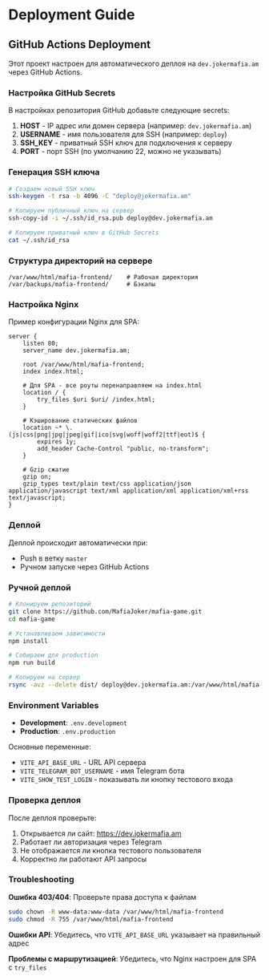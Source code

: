 # Deployment Guide

## GitHub Actions Deployment

Этот проект настроен для автоматического деплоя на `dev.jokermafia.am` через GitHub Actions.

### Настройка GitHub Secrets

В настройках репозитория GitHub добавьте следующие secrets:

1. **HOST** - IP адрес или домен сервера (например: `dev.jokermafia.am`)
2. **USERNAME** - имя пользователя для SSH (например: `deploy`)
3. **SSH_KEY** - приватный SSH ключ для подключения к серверу
4. **PORT** - порт SSH (по умолчанию 22, можно не указывать)

### Генерация SSH ключа

```bash
# Создаем новый SSH ключ
ssh-keygen -t rsa -b 4096 -C "deploy@jokermafia.am"

# Копируем публичный ключ на сервер
ssh-copy-id -i ~/.ssh/id_rsa.pub deploy@dev.jokermafia.am

# Копируем приватный ключ в GitHub Secrets
cat ~/.ssh/id_rsa
```

### Структура директорий на сервере

```
/var/www/html/mafia-frontend/    # Рабочая директория
/var/backups/mafia-frontend/     # Бэкапы
```

### Настройка Nginx

Пример конфигурации Nginx для SPA:

```nginx
server {
    listen 80;
    server_name dev.jokermafia.am;
    
    root /var/www/html/mafia-frontend;
    index index.html;
    
    # Для SPA - все роуты перенаправляем на index.html
    location / {
        try_files $uri $uri/ /index.html;
    }
    
    # Кэширование статических файлов
    location ~* \.(js|css|png|jpg|jpeg|gif|ico|svg|woff|woff2|ttf|eot)$ {
        expires 1y;
        add_header Cache-Control "public, no-transform";
    }
    
    # Gzip сжатие
    gzip on;
    gzip_types text/plain text/css application/json application/javascript text/xml application/xml application/xml+rss text/javascript;
}
```

### Деплой

Деплой происходит автоматически при:
- Push в ветку `master`
- Ручном запуске через GitHub Actions

### Ручной деплой

```bash
# Клонируем репозиторий
git clone https://github.com/MafiaJoker/mafia-game.git
cd mafia-game

# Устанавливаем зависимости
npm install

# Собираем для production
npm run build

# Копируем на сервер
rsync -avz --delete dist/ deploy@dev.jokermafia.am:/var/www/html/mafia-frontend/
```

### Environment Variables

- **Development**: `.env.development`
- **Production**: `.env.production`

Основные переменные:
- `VITE_API_BASE_URL` - URL API сервера
- `VITE_TELEGRAM_BOT_USERNAME` - имя Telegram бота
- `VITE_SHOW_TEST_LOGIN` - показывать ли кнопку тестового входа

### Проверка деплоя

После деплоя проверьте:
1. Открывается ли сайт: https://dev.jokermafia.am
2. Работает ли авторизация через Telegram
3. Не отображается ли кнопка тестового пользователя
4. Корректно ли работают API запросы

### Troubleshooting

**Ошибка 403/404**: Проверьте права доступа к файлам
```bash
sudo chown -R www-data:www-data /var/www/html/mafia-frontend
sudo chmod -R 755 /var/www/html/mafia-frontend
```

**Ошибки API**: Убедитесь, что `VITE_API_BASE_URL` указывает на правильный адрес

**Проблемы с маршрутизацией**: Убедитесь, что Nginx настроен для SPA с `try_files`